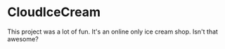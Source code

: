 # CloudIceCream
This project was a lot of fun. It's an online only ice cream shop. Isn't that awesome?
